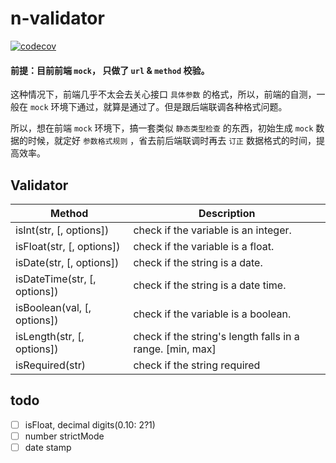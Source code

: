 # n-validator
[![codecov][codecov-image]][codecov-url]

[codecov-url]: https://codecov.io/gh/ReAlign/n-validator
[codecov-image]: https://codecov.io/gh/ReAlign/n-validator/branch/master/graph/badge.svg

#### 前提：目前前端 `mock`， 只做了 `url` & `method` 校验。

这种情况下，前端几乎不太会去关心接口 `具体参数` 的格式，所以，前端的自测，一般在 `mock` 环境下通过，就算是通过了。但是跟后端联调各种格式问题。

所以，想在前端 `mock` 环境下，搞一套类似 `静态类型检查` 的东西，初始生成 `mock` 数据的时候，就定好 `参数格式规则` ，省去前后端联调时再去 `订正` 数据格式的时间，提高效率。


## Validator

| Method | Description |
| --- | --- |
| isInt(str, [, options]) | check if the variable is an integer. |
| isFloat(str, [, options]) | check if the variable is a float. |
| isDate(str, [, options]) | check if the string is a date. |
| isDateTime(str, [, options]) | check if the string is a date time. |
| isBoolean(val, [, options]) | check if the variable is a boolean. |
| isLength(str, [, options]) | check if the string's length falls in a range. [min, max] |
| isRequired(str) | check if the string required |

## todo

* [ ] isFloat, decimal digits(0.10: 2?1)
* [ ] number strictMode
* [ ] date stamp
